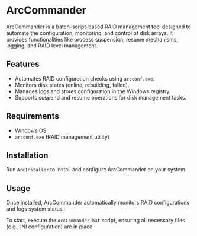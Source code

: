 # ArcCommander

ArcCommander is a batch-script-based RAID management tool designed to automate the configuration, monitoring, and control of disk arrays. It provides functionalities like process suspension, resume mechanisms, logging, and RAID level management.

## Features
- Automates RAID configuration checks using `arcconf.exe`.
- Monitors disk states (online, rebuilding, failed).
- Manages logs and stores configuration in the Windows registry.
- Supports suspend and resume operations for disk management tasks.

## Requirements
- Windows OS
- `arcconf.exe` (RAID management utility)

## Installation
Run `ArcInstaller` to install and configure ArcCommander on your system.

## Usage
Once installed, ArcCommander automatically monitors RAID configurations and logs system status.

To start, execute the `ArcCommander.bat` script, ensuring all necessary files (e.g., INI configuration) are in place.
